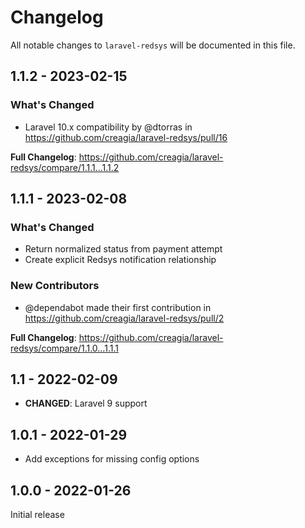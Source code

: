 # Changelog

All notable changes to `laravel-redsys` will be documented in this file.

## 1.1.2 - 2023-02-15

### What's Changed

- Laravel 10.x compatibility by @dtorras in https://github.com/creagia/laravel-redsys/pull/16

**Full Changelog**: https://github.com/creagia/laravel-redsys/compare/1.1.1...1.1.2

## 1.1.1 - 2023-02-08

### What's Changed

- Return normalized status from payment attempt
- Create explicit Redsys notification relationship

### New Contributors

- @dependabot made their first contribution in https://github.com/creagia/laravel-redsys/pull/2

**Full Changelog**: https://github.com/creagia/laravel-redsys/compare/1.1.0...1.1.1

## 1.1 - 2022-02-09

- **CHANGED**: Laravel 9 support

## 1.0.1 - 2022-01-29

- Add exceptions for missing config options

## 1.0.0 - 2022-01-26

Initial release
